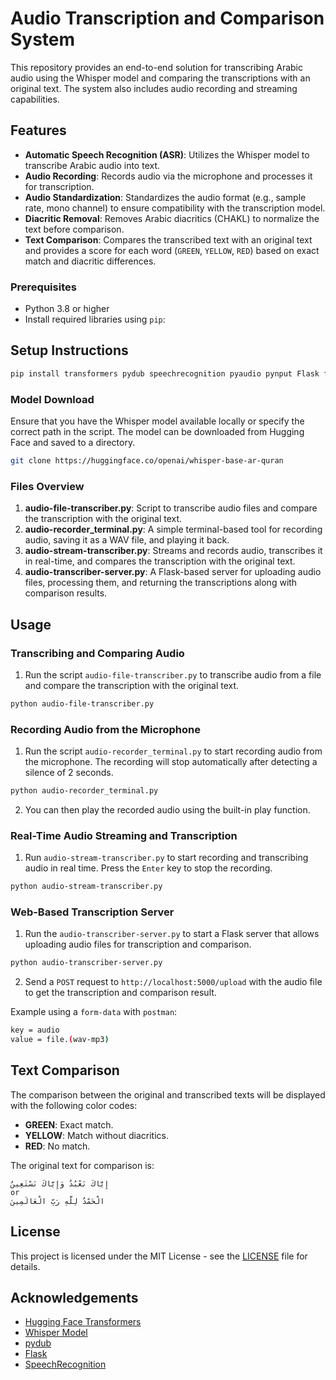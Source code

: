 # Audio Transcription and Comparison System

This repository provides an end-to-end solution for transcribing Arabic audio using the Whisper model and comparing the transcriptions with an original text. The system also includes audio recording and streaming capabilities.

## Features

- **Automatic Speech Recognition (ASR)**: Utilizes the Whisper model to transcribe Arabic audio into text.
- **Audio Recording**: Records audio via the microphone and processes it for transcription.
- **Audio Standardization**: Standardizes the audio format (e.g., sample rate, mono channel) to ensure compatibility with the transcription model.
- **Diacritic Removal**: Removes Arabic diacritics (CHAKL) to normalize the text before comparison.
- **Text Comparison**: Compares the transcribed text with an original text and provides a score for each word (`GREEN`, `YELLOW`, `RED`) based on exact match and diacritic differences.


### Prerequisites

- Python 3.8 or higher
- Install required libraries using `pip`:

## Setup Instructions

```bash
pip install transformers pydub speechrecognition pyaudio pynput Flask flask-cors
```

### Model Download

Ensure that you have the Whisper model available locally or specify the correct path in the script. The model can be downloaded from Hugging Face and saved to a directory.

```bash
git clone https://huggingface.co/openai/whisper-base-ar-quran
```

### Files Overview

1. **audio-file-transcriber.py**: Script to transcribe audio files and compare the transcription with the original text.
2. **audio-recorder_terminal.py**: A simple terminal-based tool for recording audio, saving it as a WAV file, and playing it back.
3. **audio-stream-transcriber.py**: Streams and records audio, transcribes it in real-time, and compares the transcription with the original text.
4. **audio-transcriber-server.py**: A Flask-based server for uploading audio files, processing them, and returning the transcriptions along with comparison results.

## Usage

### Transcribing and Comparing Audio

1. Run the script `audio-file-transcriber.py` to transcribe audio from a file and compare the transcription with the original text.

```bash
python audio-file-transcriber.py
```

### Recording Audio from the Microphone

1. Run the script `audio-recorder_terminal.py` to start recording audio from the microphone. The recording will stop automatically after detecting a silence of 2 seconds.

```bash
python audio-recorder_terminal.py
```

2. You can then play the recorded audio using the built-in play function.

### Real-Time Audio Streaming and Transcription

1. Run `audio-stream-transcriber.py` to start recording and transcribing audio in real time. Press the `Enter` key to stop the recording.

```bash
python audio-stream-transcriber.py
```

### Web-Based Transcription Server

1. Run the `audio-transcriber-server.py` to start a Flask server that allows uploading audio files for transcription and comparison.

```bash
python audio-transcriber-server.py
```

2. Send a `POST` request to `http://localhost:5000/upload` with the audio file to get the transcription and comparison result.

Example using a `form-data` with `postman`:

```bash
key = audio
value = file.(wav-mp3)
```

## Text Comparison

The comparison between the original and transcribed texts will be displayed with the following color codes:

- **GREEN**: Exact match.
- **YELLOW**: Match without diacritics.
- **RED**: No match.

The original text for comparison is:

```
إِيَّاكَ نَعْبُدُ وَإِيَّاكَ نَسْتَعِينُ
or
الْحَمْدُ لِلَّهِ رَبِّ الْعَالَمِينَ
```

## License

This project is licensed under the MIT License - see the [LICENSE](LICENSE) file for details.

## Acknowledgements

- [Hugging Face Transformers](https://huggingface.co/transformers/)
- [Whisper Model](https://huggingface.co/openai/whisper)
- [pydub](https://pydub.com/)
- [Flask](https://flask.palletsprojects.com/)
- [SpeechRecognition](https://pypi.org/project/SpeechRecognition/)
